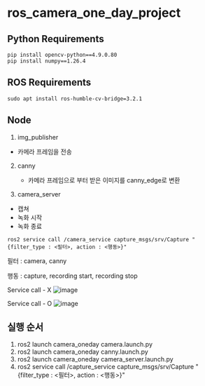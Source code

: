 # ros_camera_one_day_project

## Python Requirements
```
pip install opencv-python==4.9.0.80
pip install numpy==1.26.4
```
## ROS Requirements
```
sudo apt install ros-humble-cv-bridge=3.2.1
```


## Node
1. img_publisher
 - 카메라 프레임을 전송

2. canny
   - 카메라 프레임으로 부터 받은 이미지를 canny_edge로 변환
    
3. camera_server
  - 캡쳐
  - 녹화 시작
  - 녹화 종료
 

```
ros2 service call /camera_service capture_msgs/srv/Capture "{filter_type : <필터>, action : <행동>}"
```
필터 : camera, canny

행동 : capture, recording start, recording stop

Service call - X
![image](https://github.com/cccsssshh/ros_camera_one_day_project/assets/157219758/0b42e113-a3a5-49e3-bea4-ae625d599970)

Service call - O
![image](https://github.com/cccsssshh/ros_camera_one_day_project/assets/157219758/e0fef340-6df4-4b37-9136-7478e6417535)

## 실행 순서
1. ros2 launch camera_oneday camera.launch.py
2. ros2 launch camera_oneday canny.launch.py
3. ros2 launch camera_oneday camera_server.launch.py
4. ros2 service call /capture_service capture_msgs/srv/Capture "{filter_type : <필터>, action : <행동>}"
